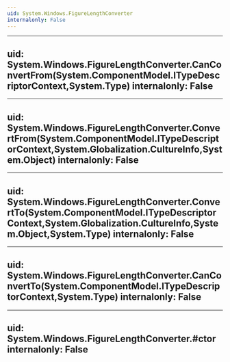 ```yaml
---
uid: System.Windows.FigureLengthConverter
internalonly: False
---
```


---
uid: System.Windows.FigureLengthConverter.CanConvertFrom(System.ComponentModel.ITypeDescriptorContext,System.Type)
internalonly: False
---

---
uid: System.Windows.FigureLengthConverter.ConvertFrom(System.ComponentModel.ITypeDescriptorContext,System.Globalization.CultureInfo,System.Object)
internalonly: False
---

---
uid: System.Windows.FigureLengthConverter.ConvertTo(System.ComponentModel.ITypeDescriptorContext,System.Globalization.CultureInfo,System.Object,System.Type)
internalonly: False
---

---
uid: System.Windows.FigureLengthConverter.CanConvertTo(System.ComponentModel.ITypeDescriptorContext,System.Type)
internalonly: False
---

---
uid: System.Windows.FigureLengthConverter.#ctor
internalonly: False
---
